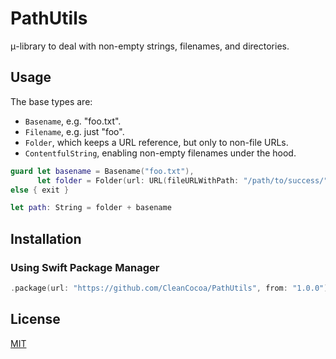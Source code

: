 # PathUtils

μ-library to deal with non-empty strings, filenames, and directories.

## Usage

The base types are:

- `Basename`, e.g. "foo.txt".
- `Filename`, e.g. just "foo".
- `Folder`, which keeps a URL reference, but only to non-file URLs.
- `ContentfulString`, enabling non-empty filenames under the hood.

```swift
guard let basename = Basename("foo.txt"),
      let folder = Folder(url: URL(fileURLWithPath: "/path/to/success/"))
else { exit }

let path: String = folder + basename
```

## Installation

### Using Swift Package Manager

```swift
.package(url: "https://github.com/CleanCocoa/PathUtils", from: "1.0.0")
```

## License

[MIT](./LICENSE)
